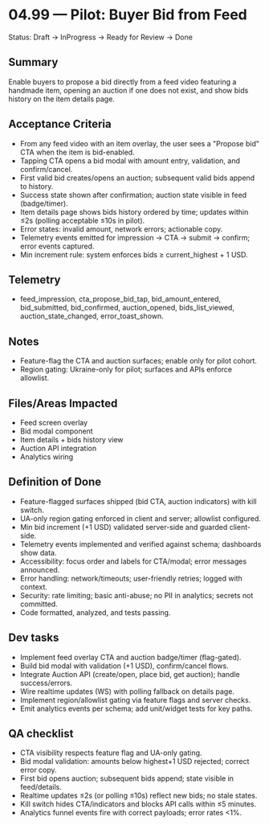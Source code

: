 # 04.99 — Pilot: Buyer Bid from Feed

Status: Draft → InProgress → Ready for Review → Done

## Summary
Enable buyers to propose a bid directly from a feed video featuring a handmade item, opening an auction if one does not exist, and show bids history on the item details page.

## Acceptance Criteria
- From any feed video with an item overlay, the user sees a "Propose bid" CTA when the item is bid-enabled.
- Tapping CTA opens a bid modal with amount entry, validation, and confirm/cancel.
- First valid bid creates/opens an auction; subsequent valid bids append to history.
- Success state shown after confirmation; auction state visible in feed (badge/timer).
- Item details page shows bids history ordered by time; updates within ≤2s (polling acceptable ≤10s in pilot).
- Error states: invalid amount, network errors; actionable copy.
- Telemetry events emitted for impression → CTA → submit → confirm; error events captured.
 - Min increment rule: system enforces bids ≥ current_highest + 1 USD.

## Telemetry
- feed_impression, cta_propose_bid_tap, bid_amount_entered, bid_submitted, bid_confirmed, auction_opened, bids_list_viewed, auction_state_changed, error_toast_shown.

## Notes
- Feature-flag the CTA and auction surfaces; enable only for pilot cohort.
- Region gating: Ukraine-only for pilot; surfaces and APIs enforce allowlist.

## Files/Areas Impacted
- Feed screen overlay
- Bid modal component
- Item details + bids history view
- Auction API integration
- Analytics wiring

## Definition of Done
- Feature-flagged surfaces shipped (bid CTA, auction indicators) with kill switch.
- UA-only region gating enforced in client and server; allowlist configured.
- Min bid increment (+1 USD) validated server-side and guarded client-side.
- Telemetry events implemented and verified against schema; dashboards show data.
- Accessibility: focus order and labels for CTA/modal; error messages announced.
- Error handling: network/timeouts; user-friendly retries; logged with context.
- Security: rate limiting; basic anti-abuse; no PII in analytics; secrets not committed.
- Code formatted, analyzed, and tests passing.

## Dev tasks
- Implement feed overlay CTA and auction badge/timer (flag-gated).
- Build bid modal with validation (+1 USD), confirm/cancel flows.
- Integrate Auction API (create/open, place bid, get auction); handle success/errors.
- Wire realtime updates (WS) with polling fallback on details page.
- Implement region/allowlist gating via feature flags and server checks.
- Emit analytics events per schema; add unit/widget tests for key paths.

## QA checklist
- CTA visibility respects feature flag and UA-only gating.
- Bid modal validation: amounts below highest+1 USD rejected; correct error copy.
- First bid opens auction; subsequent bids append; state visible in feed/details.
- Realtime updates ≤2s (or polling ≤10s) reflect new bids; no stale states.
- Kill switch hides CTA/indicators and blocks API calls within ≤5 minutes.
- Analytics funnel events fire with correct payloads; error rates <1%.